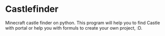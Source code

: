 # Castlefinder
Minecraft castle finder on python.
This program will help you to find Castle with portal or help you with formuls to create your own project, :D.
